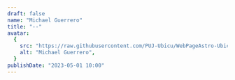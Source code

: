 ```yaml
---
draft: false
name: "Michael Guerrero"
title: "--"
avatar:
  {
    src: "https://raw.githubusercontent.com/PUJ-Ubicu/WebPageAstro-Ubicu/main/public/Equipo/MichaelGuerrero400x400.JPG",
    alt: "Michael Guerrero",
  }
publishDate: "2023-05-01 10:00"
---
```

